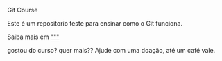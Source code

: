 Git Course

Este é um repositorio teste para ensinar como o Git funciona.

Saiba mais em   ["""](""")

gostou do curso? quer mais?? Ajude com uma doação, até um café vale.

